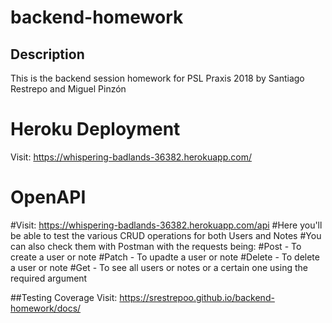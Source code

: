 # backend-homework

## Description

This is the backend session homework for PSL Praxis 2018 by Santiago Restrepo and Miguel Pinzón


# Heroku Deployment 
Visit: https://whispering-badlands-36382.herokuapp.com/


# OpenAPI
#Visit: https://whispering-badlands-36382.herokuapp.com/api
#Here you'll be able to test the various CRUD operations for both Users and Notes
#You can also check them with Postman with the requests being:
#Post - To create a user or note 
#Patch - To upadte a user or note
#Delete - To delete a user or note
#Get - To see all users or notes or a certain one using the required argument

##Testing Coverage
Visit: https://srestrepoo.github.io/backend-homework/docs/

```


